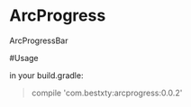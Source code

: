 # ArcProgress
ArcProgressBar

#Usage

in your build.gradle:
> compile 'com.bestxty:arcprogress:0.0.2'
